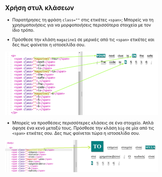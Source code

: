 ## Χρήση στυλ κλάσεων

+ Παρατήρησες τη φράση `class=""` στις ετικέτες `<span>`; Μπορείς να τη χρησιμοποιήσεις για να μορφοποιήσεις περισσότερα στοιχεία με τον ίδιο τρόπο.

+ Πρόσθεσε την κλάση `magazine1` σε μερικές από τις `<span>` ετικέτες και δες πως φαίνεται η ιστοσελίδα σου.

![screenshot](images/letter-magazine1.png)

+ Μπορείς να προσθέσεις περισσότερες κλάσεις σε ένα στοιχείο. Απλά άφησε ένα κενό μεταξύ τους. Πρόσθεσε την κλάση `big` σε μία από τις `<span>` ετικέτες σου. Δες πως φαίνεται τώρα η ιστοσελίδα σου. 

![screenshot](images/letter-big.png)